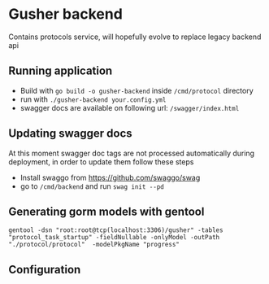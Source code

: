# Gusher backend

Contains protocols service, will hopefully evolve to replace legacy backend api

## Running application

* Build with `go build -o gusher-backend` inside `/cmd/protocol` directory
* run with `./gusher-backend your.config.yml`
* swagger docs are available on following url: `/swagger/index.html`

## Updating swagger docs

At this moment swagger doc tags are not processed automatically during deployment, in order to update them follow these steps
* Install swaggo from https://github.com/swaggo/swag
* go to `/cmd/backend` and run `swag init --pd`

## Generating gorm models with gentool

````
gentool -dsn "root:root@tcp(localhost:3306)/gusher" -tables "protocol_task_startup" -fieldNullable -onlyModel -outPath "./protocol/protocol"  -modelPkgName "progress"
````

## Configuration


